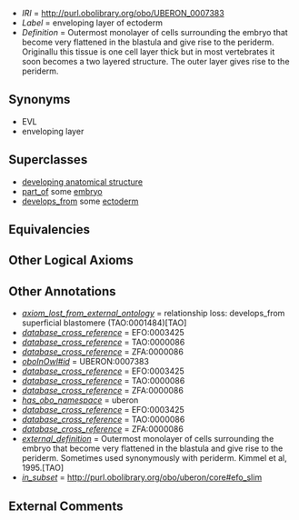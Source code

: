  * *IRI* = http://purl.obolibrary.org/obo/UBERON_0007383
 * *Label* = enveloping layer of ectoderm
 * *Definition* = Outermost monolayer of cells surrounding the embryo that become very flattened in the blastula and give rise to the periderm. Originallu this tissue is one cell layer thick but in most vertebrates it soon becomes a two layered structure. The outer layer gives rise to the periderm.

## Synonyms

 * EVL
 * enveloping layer

## Superclasses

 * [developing anatomical structure](../../UBERON/23/UBERON_0005423.md)
 * [part_of](../../BFO/50/BFO_0000050.md) some [embryo](../../UBERON/22/UBERON_0000922.md)
 * [develops_from](../../RO/02/RO_0002202.md) some [ectoderm](../../UBERON/24/UBERON_0000924.md)

## Equivalencies


## Other Logical Axioms


## Other Annotations

 * *[axiom_lost_from_external_ontology](../../UBPROP/02/UBPROP_0000002.md)* = relationship loss: develops_from superficial blastomere (TAO:0001484)[TAO]
 * *[database_cross_reference](../../ef/oboInOwl#hasDbXref.md)* = EFO:0003425
 * *[database_cross_reference](../../ef/oboInOwl#hasDbXref.md)* = TAO:0000086
 * *[database_cross_reference](../../ef/oboInOwl#hasDbXref.md)* = ZFA:0000086
 * *[oboInOwl#id](../../id/oboInOwl#id.md)* = UBERON:0007383
 * *[database_cross_reference](../../ef/oboInOwl#hasDbXref.md)* = EFO:0003425
 * *[database_cross_reference](../../ef/oboInOwl#hasDbXref.md)* = TAO:0000086
 * *[database_cross_reference](../../ef/oboInOwl#hasDbXref.md)* = ZFA:0000086
 * *[has_obo_namespace](../../ce/oboInOwl#hasOBONamespace.md)* = uberon
 * *[database_cross_reference](../../ef/oboInOwl#hasDbXref.md)* = EFO:0003425
 * *[database_cross_reference](../../ef/oboInOwl#hasDbXref.md)* = TAO:0000086
 * *[database_cross_reference](../../ef/oboInOwl#hasDbXref.md)* = ZFA:0000086
 * *[external_definition](../../UBPROP/01/UBPROP_0000001.md)* = Outermost monolayer of cells surrounding the embryo that become very flattened in the blastula and give rise to the periderm. Sometimes used synonymously with periderm. Kimmel et al, 1995.[TAO]
 * *[in_subset](../../et/oboInOwl#inSubset.md)* = http://purl.obolibrary.org/obo/uberon/core#efo_slim

## External Comments

